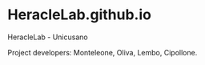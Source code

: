 # HeracleLab.github.io
HeracleLab - Unicusano

Project developers: Monteleone, Oliva, Lembo, Cipollone.
